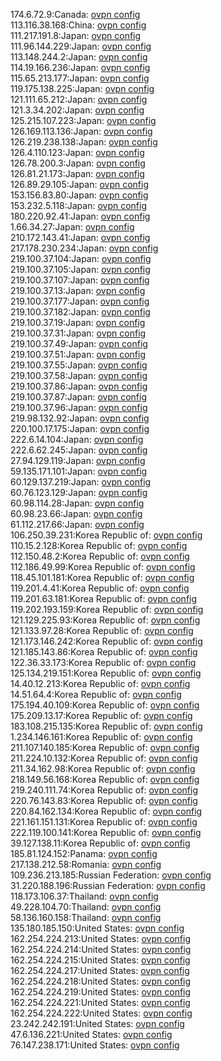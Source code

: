 174.6.72.9:Canada: [ovpn config](vpn/174_6_72_9.ovpn)  
113.116.38.168:China: [ovpn config](vpn/113_116_38_168.ovpn)  
111.217.191.8:Japan: [ovpn config](vpn/111_217_191_8.ovpn)  
111.96.144.229:Japan: [ovpn config](vpn/111_96_144_229.ovpn)  
113.148.244.2:Japan: [ovpn config](vpn/113_148_244_2.ovpn)  
114.19.166.236:Japan: [ovpn config](vpn/114_19_166_236.ovpn)  
115.65.213.177:Japan: [ovpn config](vpn/115_65_213_177.ovpn)  
119.175.138.225:Japan: [ovpn config](vpn/119_175_138_225.ovpn)  
121.111.65.212:Japan: [ovpn config](vpn/121_111_65_212.ovpn)  
121.3.34.202:Japan: [ovpn config](vpn/121_3_34_202.ovpn)  
125.215.107.223:Japan: [ovpn config](vpn/125_215_107_223.ovpn)  
126.169.113.136:Japan: [ovpn config](vpn/126_169_113_136.ovpn)  
126.219.238.138:Japan: [ovpn config](vpn/126_219_238_138.ovpn)  
126.4.110.123:Japan: [ovpn config](vpn/126_4_110_123.ovpn)  
126.78.200.3:Japan: [ovpn config](vpn/126_78_200_3.ovpn)  
126.81.21.173:Japan: [ovpn config](vpn/126_81_21_173.ovpn)  
126.89.29.105:Japan: [ovpn config](vpn/126_89_29_105.ovpn)  
153.156.83.80:Japan: [ovpn config](vpn/153_156_83_80.ovpn)  
153.232.5.118:Japan: [ovpn config](vpn/153_232_5_118.ovpn)  
180.220.92.41:Japan: [ovpn config](vpn/180_220_92_41.ovpn)  
1.66.34.27:Japan: [ovpn config](vpn/1_66_34_27.ovpn)  
210.172.143.41:Japan: [ovpn config](vpn/210_172_143_41.ovpn)  
217.178.230.234:Japan: [ovpn config](vpn/217_178_230_234.ovpn)  
219.100.37.104:Japan: [ovpn config](vpn/219_100_37_104.ovpn)  
219.100.37.105:Japan: [ovpn config](vpn/219_100_37_105.ovpn)  
219.100.37.107:Japan: [ovpn config](vpn/219_100_37_107.ovpn)  
219.100.37.13:Japan: [ovpn config](vpn/219_100_37_13.ovpn)  
219.100.37.177:Japan: [ovpn config](vpn/219_100_37_177.ovpn)  
219.100.37.182:Japan: [ovpn config](vpn/219_100_37_182.ovpn)  
219.100.37.19:Japan: [ovpn config](vpn/219_100_37_19.ovpn)  
219.100.37.31:Japan: [ovpn config](vpn/219_100_37_31.ovpn)  
219.100.37.49:Japan: [ovpn config](vpn/219_100_37_49.ovpn)  
219.100.37.51:Japan: [ovpn config](vpn/219_100_37_51.ovpn)  
219.100.37.55:Japan: [ovpn config](vpn/219_100_37_55.ovpn)  
219.100.37.58:Japan: [ovpn config](vpn/219_100_37_58.ovpn)  
219.100.37.86:Japan: [ovpn config](vpn/219_100_37_86.ovpn)  
219.100.37.87:Japan: [ovpn config](vpn/219_100_37_87.ovpn)  
219.100.37.96:Japan: [ovpn config](vpn/219_100_37_96.ovpn)  
219.98.132.92:Japan: [ovpn config](vpn/219_98_132_92.ovpn)  
220.100.17.175:Japan: [ovpn config](vpn/220_100_17_175.ovpn)  
222.6.14.104:Japan: [ovpn config](vpn/222_6_14_104.ovpn)  
222.6.62.245:Japan: [ovpn config](vpn/222_6_62_245.ovpn)  
27.94.129.119:Japan: [ovpn config](vpn/27_94_129_119.ovpn)  
59.135.171.101:Japan: [ovpn config](vpn/59_135_171_101.ovpn)  
60.129.137.219:Japan: [ovpn config](vpn/60_129_137_219.ovpn)  
60.76.123.129:Japan: [ovpn config](vpn/60_76_123_129.ovpn)  
60.98.114.28:Japan: [ovpn config](vpn/60_98_114_28.ovpn)  
60.98.23.66:Japan: [ovpn config](vpn/60_98_23_66.ovpn)  
61.112.217.66:Japan: [ovpn config](vpn/61_112_217_66.ovpn)  
106.250.39.231:Korea Republic of: [ovpn config](vpn/106_250_39_231.ovpn)  
110.15.2.128:Korea Republic of: [ovpn config](vpn/110_15_2_128.ovpn)  
112.150.48.2:Korea Republic of: [ovpn config](vpn/112_150_48_2.ovpn)  
112.186.49.99:Korea Republic of: [ovpn config](vpn/112_186_49_99.ovpn)  
118.45.101.181:Korea Republic of: [ovpn config](vpn/118_45_101_181.ovpn)  
119.201.4.41:Korea Republic of: [ovpn config](vpn/119_201_4_41.ovpn)  
119.201.63.181:Korea Republic of: [ovpn config](vpn/119_201_63_181.ovpn)  
119.202.193.159:Korea Republic of: [ovpn config](vpn/119_202_193_159.ovpn)  
121.129.225.93:Korea Republic of: [ovpn config](vpn/121_129_225_93.ovpn)  
121.133.97.28:Korea Republic of: [ovpn config](vpn/121_133_97_28.ovpn)  
121.173.146.242:Korea Republic of: [ovpn config](vpn/121_173_146_242.ovpn)  
121.185.143.86:Korea Republic of: [ovpn config](vpn/121_185_143_86.ovpn)  
122.36.33.173:Korea Republic of: [ovpn config](vpn/122_36_33_173.ovpn)  
125.134.219.151:Korea Republic of: [ovpn config](vpn/125_134_219_151.ovpn)  
14.40.12.213:Korea Republic of: [ovpn config](vpn/14_40_12_213.ovpn)  
14.51.64.4:Korea Republic of: [ovpn config](vpn/14_51_64_4.ovpn)  
175.194.40.109:Korea Republic of: [ovpn config](vpn/175_194_40_109.ovpn)  
175.209.13.17:Korea Republic of: [ovpn config](vpn/175_209_13_17.ovpn)  
183.108.215.135:Korea Republic of: [ovpn config](vpn/183_108_215_135.ovpn)  
1.234.146.161:Korea Republic of: [ovpn config](vpn/1_234_146_161.ovpn)  
211.107.140.185:Korea Republic of: [ovpn config](vpn/211_107_140_185.ovpn)  
211.224.10.132:Korea Republic of: [ovpn config](vpn/211_224_10_132.ovpn)  
211.34.162.98:Korea Republic of: [ovpn config](vpn/211_34_162_98.ovpn)  
218.149.56.168:Korea Republic of: [ovpn config](vpn/218_149_56_168.ovpn)  
219.240.111.74:Korea Republic of: [ovpn config](vpn/219_240_111_74.ovpn)  
220.76.143.83:Korea Republic of: [ovpn config](vpn/220_76_143_83.ovpn)  
220.84.162.134:Korea Republic of: [ovpn config](vpn/220_84_162_134.ovpn)  
221.161.151.131:Korea Republic of: [ovpn config](vpn/221_161_151_131.ovpn)  
222.119.100.141:Korea Republic of: [ovpn config](vpn/222_119_100_141.ovpn)  
39.127.138.11:Korea Republic of: [ovpn config](vpn/39_127_138_11.ovpn)  
185.81.124.152:Panama: [ovpn config](vpn/185_81_124_152.ovpn)  
217.138.212.58:Romania: [ovpn config](vpn/217_138_212_58.ovpn)  
109.236.213.185:Russian Federation: [ovpn config](vpn/109_236_213_185.ovpn)  
31.220.188.196:Russian Federation: [ovpn config](vpn/31_220_188_196.ovpn)  
118.173.106.37:Thailand: [ovpn config](vpn/118_173_106_37.ovpn)  
49.228.104.70:Thailand: [ovpn config](vpn/49_228_104_70.ovpn)  
58.136.160.158:Thailand: [ovpn config](vpn/58_136_160_158.ovpn)  
135.180.185.150:United States: [ovpn config](vpn/135_180_185_150.ovpn)  
162.254.224.213:United States: [ovpn config](vpn/162_254_224_213.ovpn)  
162.254.224.214:United States: [ovpn config](vpn/162_254_224_214.ovpn)  
162.254.224.215:United States: [ovpn config](vpn/162_254_224_215.ovpn)  
162.254.224.217:United States: [ovpn config](vpn/162_254_224_217.ovpn)  
162.254.224.218:United States: [ovpn config](vpn/162_254_224_218.ovpn)  
162.254.224.219:United States: [ovpn config](vpn/162_254_224_219.ovpn)  
162.254.224.221:United States: [ovpn config](vpn/162_254_224_221.ovpn)  
162.254.224.222:United States: [ovpn config](vpn/162_254_224_222.ovpn)  
23.242.242.191:United States: [ovpn config](vpn/23_242_242_191.ovpn)  
47.6.136.221:United States: [ovpn config](vpn/47_6_136_221.ovpn)  
76.147.238.171:United States: [ovpn config](vpn/76_147_238_171.ovpn)  

